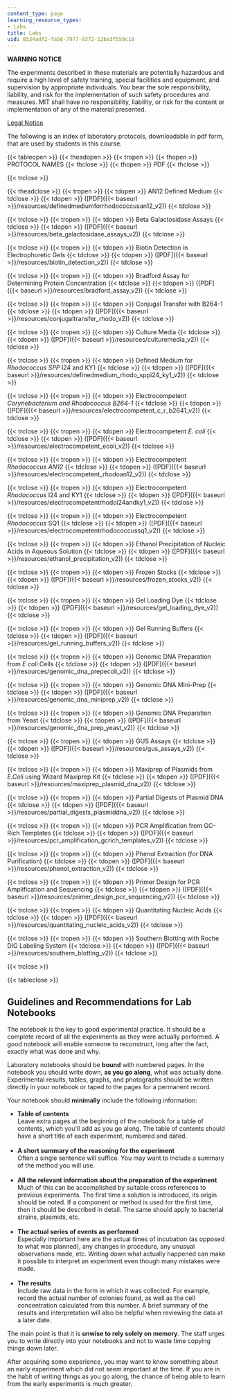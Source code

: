 ```yaml
---
content_type: page
learning_resource_types:
- Labs
title: Labs
uid: 8534adf2-fa56-7977-9372-13ba3f559c18
---
```


**WARNING NOTICE**

The experiments described in these materials are potentially hazardous and require a high level of safety training, special facilities and equipment, and supervision by appropriate individuals. You bear the sole responsibility, liability, and risk for the implementation of such safety procedures and measures. MIT shall have no responsibility, liability, or risk for the content or implementation of any of the material presented.  
  
[Legal Notice](/terms/)

The following is an index of laboratory protocols, downloadable in pdf form, that are used by students in this course.

{{< tableopen >}}
{{< theadopen >}}
{{< tropen >}}
{{< thopen >}}
PROTOCOL NAMES
{{< thclose >}}
{{< thopen >}}
PDF
{{< thclose >}}

{{< trclose >}}

{{< theadclose >}}
{{< tropen >}}
{{< tdopen >}}
AN12 Defined Medium
{{< tdclose >}}
{{< tdopen >}}
([PDF]({{< baseurl >}}/resources/definedmediumforrhodococcusan12_v2))
{{< tdclose >}}

{{< trclose >}}
{{< tropen >}}
{{< tdopen >}}
Beta Galactosidase Assays
{{< tdclose >}}
{{< tdopen >}}
([PDF]({{< baseurl >}}/resources/beta_galactosidase_assays_v2))
{{< tdclose >}}

{{< trclose >}}
{{< tropen >}}
{{< tdopen >}}
Biotin Detection in Electrophoretic Gels
{{< tdclose >}}
{{< tdopen >}}
([PDF]({{< baseurl >}}/resources/biotin_detection_v2))
{{< tdclose >}}

{{< trclose >}}
{{< tropen >}}
{{< tdopen >}}
Bradford Assay for Determining Protein Concentration
{{< tdclose >}}
{{< tdopen >}}
([PDF]({{< baseurl >}}/resources/bradford_assay_v2))
{{< tdclose >}}

{{< trclose >}}
{{< tropen >}}
{{< tdopen >}}
Conjugal Transfer with B264-1
{{< tdclose >}}
{{< tdopen >}}
([PDF]({{< baseurl >}}/resources/conjugaltransfer_rhodo_v2))
{{< tdclose >}}

{{< trclose >}}
{{< tropen >}}
{{< tdopen >}}
Culture Media
{{< tdclose >}}
{{< tdopen >}}
([PDF]({{< baseurl >}}/resources/culturemedia_v2))
{{< tdclose >}}

{{< trclose >}}
{{< tropen >}}
{{< tdopen >}}
Defined Medium for _Rhodococcus SPP_ I24 and KY1
{{< tdclose >}}
{{< tdopen >}}
([PDF]({{< baseurl >}}/resources/definedmedium_rhodo_sppi24_ky1_v2))
{{< tdclose >}}

{{< trclose >}}
{{< tropen >}}
{{< tdopen >}}
Electrocompetent _Corynebacterium and Rhodococcus B264-1_
{{< tdclose >}}
{{< tdopen >}}
([PDF]({{< baseurl >}}/resources/electrocompetent_c_r_b2641_v2))
{{< tdclose >}}

{{< trclose >}}
{{< tropen >}}
{{< tdopen >}}
Electrocompetent _E. coli_
{{< tdclose >}}
{{< tdopen >}}
([PDF]({{< baseurl >}}/resources/electrocompetent_ecoli_v2))
{{< tdclose >}}

{{< trclose >}}
{{< tropen >}}
{{< tdopen >}}
Electrocompetent _Rhodococcus AN12_
{{< tdclose >}}
{{< tdopen >}}
([PDF]({{< baseurl >}}/resources/electrocompetent_rhodoan12_v2))
{{< tdclose >}}

{{< trclose >}}
{{< tropen >}}
{{< tdopen >}}
Electrocompetent _Rhodococcus_ I24 and KY1
{{< tdclose >}}
{{< tdopen >}}
([PDF]({{< baseurl >}}/resources/electrocompetentrhodoi24andky1_v2))
{{< tdclose >}}

{{< trclose >}}
{{< tropen >}}
{{< tdopen >}}
Electrocompetent _Rhodococcus_ SQ1
{{< tdclose >}}
{{< tdopen >}}
([PDF]({{< baseurl >}}/resources/electrocompetentrhodococcussq1_v2))
{{< tdclose >}}

{{< trclose >}}
{{< tropen >}}
{{< tdopen >}}
Ethanol Precipitation of Nucleic Acids in Aqueous Solution
{{< tdclose >}}
{{< tdopen >}}
([PDF]({{< baseurl >}}/resources/ethanol_precipitation_v2))
{{< tdclose >}}

{{< trclose >}}
{{< tropen >}}
{{< tdopen >}}
Frozen Stocks
{{< tdclose >}}
{{< tdopen >}}
([PDF]({{< baseurl >}}/resources/frozen_stocks_v2))
{{< tdclose >}}

{{< trclose >}}
{{< tropen >}}
{{< tdopen >}}
Gel Loading Dye
{{< tdclose >}}
{{< tdopen >}}
([PDF]({{< baseurl >}}/resources/gel_loading_dye_v2))
{{< tdclose >}}

{{< trclose >}}
{{< tropen >}}
{{< tdopen >}}
Gel Running Buffers
{{< tdclose >}}
{{< tdopen >}}
([PDF]({{< baseurl >}}/resources/gel_running_buffers_v2))
{{< tdclose >}}

{{< trclose >}}
{{< tropen >}}
{{< tdopen >}}
Genomic DNA Preparation from _E coli_ Cells
{{< tdclose >}}
{{< tdopen >}}
([PDF]({{< baseurl >}}/resources/genomic_dna_prepecoli_v2))
{{< tdclose >}}

{{< trclose >}}
{{< tropen >}}
{{< tdopen >}}
Genomic DNA Mini-Prep
{{< tdclose >}}
{{< tdopen >}}
([PDF]({{< baseurl >}}/resources/genomic_dna_miniprep_v2))
{{< tdclose >}}

{{< trclose >}}
{{< tropen >}}
{{< tdopen >}}
Genomic DNA Preparation from Yeast
{{< tdclose >}}
{{< tdopen >}}
([PDF]({{< baseurl >}}/resources/genomic_dna_prep_yeast_v2))
{{< tdclose >}}

{{< trclose >}}
{{< tropen >}}
{{< tdopen >}}
GUS Assays
{{< tdclose >}}
{{< tdopen >}}
([PDF]({{< baseurl >}}/resources/gus_assays_v2))
{{< tdclose >}}

{{< trclose >}}
{{< tropen >}}
{{< tdopen >}}
Maxiprep of Plasmids from _E.Coli_ using Wizard Maxiprep Kit
{{< tdclose >}}
{{< tdopen >}}
([PDF]({{< baseurl >}}/resources/maxiprep_plasmid_dna_v2))
{{< tdclose >}}

{{< trclose >}}
{{< tropen >}}
{{< tdopen >}}
Partial Digests of Plasmid DNA
{{< tdclose >}}
{{< tdopen >}}
([PDF]({{< baseurl >}}/resources/partial_digests_plasmiddna_v2))
{{< tdclose >}}

{{< trclose >}}
{{< tropen >}}
{{< tdopen >}}
PCR Amplification from GC-Rich Templates
{{< tdclose >}}
{{< tdopen >}}
([PDF]({{< baseurl >}}/resources/pcr_amplification_gcrich_templates_v2))
{{< tdclose >}}

{{< trclose >}}
{{< tropen >}}
{{< tdopen >}}
Phenol Extraction (for DNA Purification)
{{< tdclose >}}
{{< tdopen >}}
([PDF]({{< baseurl >}}/resources/phenol_extraction_v2))
{{< tdclose >}}

{{< trclose >}}
{{< tropen >}}
{{< tdopen >}}
Primer Design for PCR Amplification and Sequencing
{{< tdclose >}}
{{< tdopen >}}
([PDF]({{< baseurl >}}/resources/primer_design_pcr_sequencing_v2))
{{< tdclose >}}

{{< trclose >}}
{{< tropen >}}
{{< tdopen >}}
Quantitating Nucleic Acids
{{< tdclose >}}
{{< tdopen >}}
([PDF]({{< baseurl >}}/resources/quantitating_nucleic_acids_v2))
{{< tdclose >}}

{{< trclose >}}
{{< tropen >}}
{{< tdopen >}}
Southern Blotting with Roche DIG Labeling System
{{< tdclose >}}
{{< tdopen >}}
([PDF]({{< baseurl >}}/resources/southern_blotting_v2))
{{< tdclose >}}

{{< trclose >}}

{{< tableclose >}}

Guidelines and Recommendations for Lab Notebooks
------------------------------------------------

The notebook is the key to good experimental practice. It should be a complete record of all the experiments as they were actually performed. A good notebook will enable someone to reconstruct, long after the fact, exactly what was done and why.

Laboratory notebooks should be **bound** with numbered pages. In the notebook you should write down, **as you go along**, what was actually done. Experimental results, tables, graphs, and photographs should be written directly in your notebook or taped to the pages for a permanent record.

Your notebook should **minimally** include the following information:

*   **Table of contents**  
    Leave extra pages at the beginning of the notebook for a table of contents, which you'll add as you go along. The table of contents should have a short title of each experiment, numbered and dated.  
     
*   **A short summary of the reasoning for the experiment**  
    Often a single sentence will suffice. You may want to include a summary of the method you will use.  
     
*   **All the relevant information about the preparation of the experiment**  
    Much of this can be accomplished by suitable cross references to previous experiments. The first time a solution is introduced, its origin should be noted. If a component or method is used for the first time, then it should be described in detail. The same should apply to bacterial strains, plasmids, etc.  
     
*   **The actual series of events as performed**  
    Especially important here are the actual times of incubation (as opposed to what was planned), any changes in procedure, any unusual observations made, etc. Writing down what actually happened can make it possible to interpret an experiment even though many mistakes were made.  
     
*   **The results**  
    Include raw data in the form in which it was collected. For example, record the actual number of colonies found, as well as the cell concentration calculated from this number. A brief summary of the results and interpretation will also be helpful when reviewing the data at a later date.

The main point is that it is **unwise to rely solely on memory**. The staff urges you to write directly into your notebooks and not to waste time copying things down later.

After acquiring some experience, you may want to know something about an early experiment which did not seem important at the time. If you are in the habit of writing things as you go along, the chance of being able to learn from the early experiments is much greater.
